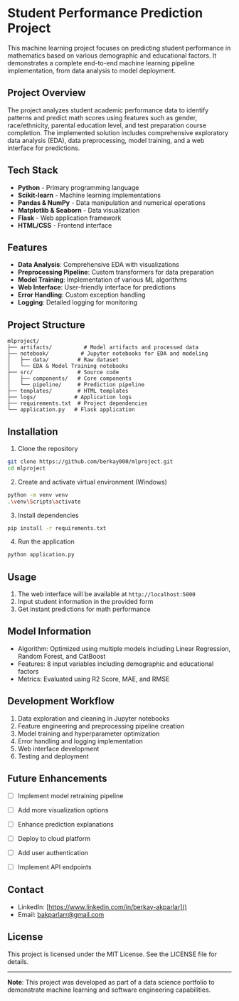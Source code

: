 # Student Performance Prediction Project

This machine learning project focuses on predicting student performance in mathematics based on various demographic and educational factors. It demonstrates a complete end-to-end machine learning pipeline implementation, from data analysis to model deployment.

## Project Overview
The project analyzes student academic performance data to identify patterns and predict math scores using features such as gender, race/ethnicity, parental education level, and test preparation course completion. The implemented solution includes comprehensive exploratory data analysis (EDA), data preprocessing, model training, and a web interface for predictions.

## Tech Stack
- **Python** - Primary programming language
- **Scikit-learn** - Machine learning implementations
- **Pandas & NumPy** - Data manipulation and numerical operations
- **Matplotlib & Seaborn** - Data visualization
- **Flask** - Web application framework
- **HTML/CSS** - Frontend interface

## Features
- **Data Analysis**: Comprehensive EDA with visualizations
- **Preprocessing Pipeline**: Custom transformers for data preparation
- **Model Training**: Implementation of various ML algorithms
- **Web Interface**: User-friendly interface for predictions
- **Error Handling**: Custom exception handling
- **Logging**: Detailed logging for monitoring

## Project Structure
```
mlproject/
├── artifacts/          # Model artifacts and processed data
├── notebook/          # Jupyter notebooks for EDA and modeling
│   ├── data/         # Raw dataset
│   └── EDA & Model Training notebooks
├── src/              # Source code
│   ├── components/   # Core components
│   └── pipeline/     # Prediction pipeline
├── templates/        # HTML templates
├── logs/            # Application logs
├── requirements.txt  # Project dependencies
└── application.py   # Flask application
```

## Installation
1. Clone the repository
```bash
git clone https://github.com/berkay000/mlproject.git
cd mlproject
```

2. Create and activate virtual environment (Windows)
```bash
python -m venv venv
.\venv\Scripts\activate
```

3. Install dependencies
```bash
pip install -r requirements.txt
```

4. Run the application
```bash
python application.py
```

## Usage
1. The web interface will be available at `http://localhost:5000`
2. Input student information in the provided form
3. Get instant predictions for math performance

## Model Information
- Algorithm: Optimized using multiple models including Linear Regression, Random Forest, and CatBoost
- Features: 8 input variables including demographic and educational factors
- Metrics: Evaluated using R2 Score, MAE, and RMSE

## Development Workflow
1. Data exploration and cleaning in Jupyter notebooks
2. Feature engineering and preprocessing pipeline creation
3. Model training and hyperparameter optimization
4. Error handling and logging implementation
5. Web interface development
6. Testing and deployment

## Future Enhancements
- [ ] Implement model retraining pipeline
- [ ] Add more visualization options
- [ ] Enhance prediction explanations
- [ ] Deploy to cloud platform
- [ ] Add user authentication
- [ ] Implement API endpoints


## Contact
- LinkedIn: [https://www.linkedin.com/in/berkay-akparlar]()
- Email: [bakparlarr@gmail.com]()


## License
This project is licensed under the MIT License. See the LICENSE file for details.

---
**Note**: This project was developed as part of a data science portfolio to demonstrate machine learning and software engineering capabilities.